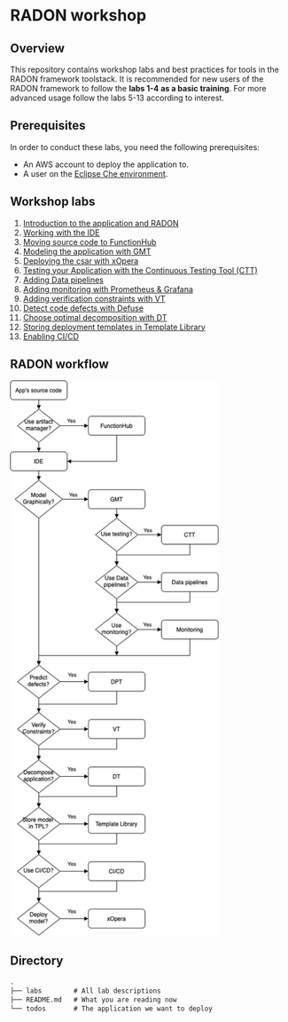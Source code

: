 # RADON workshop

## Overview

This repository contains workshop labs and best
practices for tools in the RADON framework
toolstack.
It is recommended for new users of the RADON framework to follow the **labs 1-4 as a basic training**. For more advanced usage follow the labs 5-13 according to interest. 

## Prerequisites

In order to conduct these labs, you need the
following prerequisites:

- An AWS account to deploy the application to.
- A user on the
  [Eclipse Che environment](http://che-che.51.11.43.6.nip.io/).

## Workshop labs

1. [Introduction to the application and RADON](labs/introduction.md)
2. [Working with the IDE](labs/ide.md)
3. [Moving source code to FunctionHub](labs/functionhub.md)
4. [Modeling the application with GMT](labs/gmt.md)
5. [Deploying the csar with xOpera](labs/xopera.md)
6. [Testing your Application with the Continuous Testing Tool (CTT)](labs/ctt.md)
7. [Adding Data pipelines](labs/datapipelines.md)
8. [Adding monitoring with Prometheus & Grafana](labs/monitoring.md)
9. [Adding verification constraints with VT](labs/vt.md)
10. [Detect code defects with Defuse](labs/dpt.md)
11. [Choose optimal decomposition with DT](labs/dt.md)
12. [Storing deployment templates in Template Library](labs/templatelibrary.md)
13. [Enabling CI/CD](labs/cicd.md)

## RADON workflow

<img src="labs/img/RADON-workflow.png" height="1000">


## Directory

```
.
├── labs        # All lab descriptions
├── README.md   # What you are reading now
└── todos       # The application we want to deploy
```
